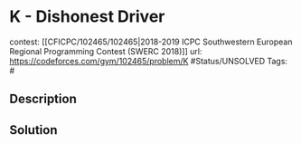 # K - Dishonest Driver

contest: [[CFICPC/102465/102465|2018-2019 ICPC Southwestern European Regional Programming Contest (SWERC 2018)]]
url: https://codeforces.com/gym/102465/problem/K
#Status/UNSOLVED
Tags: #

## Description

## Solution


